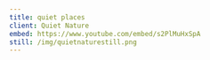 ```yaml
---
title: quiet places
client: Quiet Nature
embed: https://www.youtube.com/embed/s2PlMuHxSpA
still: /img/quietnaturestill.png
---
```

